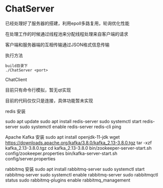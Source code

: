 # ChatServer

已经处理好了服务器的搭建，利用epoll多路复用，轮询优化性能

在处理工作的时候通过线程池来分配线程处理来自客户端的请求

客户端和服务器端的互相传输通过JSON格式信息传输



执行方法

```
build目录下
./ChatServer <port>
```



ChatClient

目前只有命令行模拟，暂无qt实现



目前的代码仅仅只是连接，具体功能暂未实现

redis 安装

sudo apt update
sudo apt install redis-server
sudo systemctl start redis-server
sudo systemctl enable redis-server
redis-cli ping

Apache Kafka 安装
sudo apt install openjdk-11-jdk
wget https://downloads.apache.org/kafka/3.8.0/kafka_2.13-3.8.0.tgz
tar -xzf kafka_2.13-3.8.0.tgz
cd kafka_2.13-3.8.0
bin/zookeeper-server-start.sh config/zookeeper.properties
bin/kafka-server-start.sh config/server.properties

rabbitmq 安装
sudo apt install rabbitmq-server
sudo systemctl start rabbitmq-server
sudo systemctl enable rabbitmq-server
sudo rabbitmqctl status
sudo rabbitmq-plugins enable rabbitmq_management
